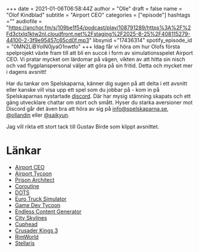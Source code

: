 +++ 
date = 2021-01-06T06:58:44Z
author = "Olle"
draft = false
name = "Olof Kindblad"
subtitle = "Airport CEO"
categories = ["episode"]
hashtags =""
audiofile = "https://anchor.fm/s/109be1f54/podcast/play/108791289/https%3A%2F%2Fd3ctxlq1ktw2nl.cloudfront.net%2Fstaging%2F2025-8-25%2F408115279-44100-2-3f9e95457c65cd0f.mp3"
libsynid ="17436314"
spotify_episode_id = "0MN2LiBYoIN0jyaO1nwtfo"
+++ 
Idag får vi höra om hur Olofs första spelprojekt växte fram till att bli en succé i form av simulationsspelet Airport CEO. Vi pratar mycket om lärdomar på vägen, vikten av att hitta sin nisch och vad flygplanspersonal väljer att göra på sin fritid. Detta och mycket mer i dagens avsnitt!

Har du tankar om Spelskaparna, känner dig sugen på att delta i ett avsnitt eller kanske vill visa upp ett spel som du jobbar på - kom in på Spelskaparnas nystartade [discord](https://discord.gg/hBHEXss). Där har mysig stämning skapats och ett gäng utvecklare chattar om stort och smått. Hyser du starka aversioner mot Discord går det även bra att höra av sig på info@spelskaparna.se, [@ollandin](https://twitter.com/ollelandin) eller [@saikyun](https://twitter.com/Saikyun).

Jag vill rikta ett stort tack till Gustav Birde som klippt avsnittet.

# Länkar 
* [Airport CEO](https://www.airportceo.com/)
* [Airport Tycoon](https://store.steampowered.com/app/331920/Airline_Tycoon_Deluxe/)
* [Prison Architect](https://www.youtube.com/watch?v=JGagqxloRZU&ab_channel=PlayStationEurope)
* [Coroutine](https://docs.unity3d.com/Manual/Coroutines.html)
* [DOTS](https://unity.com/dots)
* [Euro Truck Simulator](https://www.youtube.com/watch?v=xlTuC18xVII&ab_channel=SCSSoftware)
* [Game Dev Tycoon](https://www.youtube.com/watch?v=jrcrMw55IO4&ab_channel=GaminGHD)
* [Endless Content Generator](https://www.youtube.com/watch?v=sIqz5xmQKnc&ab_channel=GDC)
* [City Skylines](https://www.youtube.com/watch?v=CpWe03NhXKs&ab_channel=GameSpot)
* [Cuphead](https://www.youtube.com/watch?v=NN-9SQXoi50&ab_channel=GameTrailers)
* [Crusader Kings 3](https://www.youtube.com/watch?v=Demi3MfHHYw&ab_channel=IGN)
* [RimWorld](https://www.youtube.com/watch?v=3tDrxOASUog&ab_channel=TynanSylvester)
* [Stellaris](https://www.youtube.com/watch?v=zW3YB2ptGws&t=10s&ab_channel=ParadoxInteractive)
